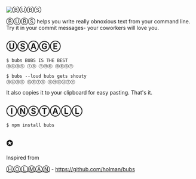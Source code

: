 ![ⒷⓊⒷⓈ](http://cl.ly/image/0J2U1x1d1o0a/content)

ⒷⓊⒷⓈ helps you write really obnoxious text from your command line. Try it in
your commit messages- your coworkers will love you.

## ⓊⓈⒶⒼⒺ

    $ bubs BUBS IS THE BEST
    ⒷⓊⒷⓈ ⒾⓈ ⓉⒽⒺ ⒷⒺⓈⓉ

    $ bubs --loud bubs gets shouty
    ⒷⓊⒷⓈ ⒼⒺⓉⓈ ⓈⒽⓄⓊⓉⓎ

It also copies it to your clipboard for easy pasting. That's it.

## ⒾⓃⓈⓉⒶⓁⓁ

    $ npm install bubs


## ✪

Inspired from

[ⒽⓄⓁⓂⒶⓃ](https://twitter.com/holman) - https://github.com/holman/bubs
